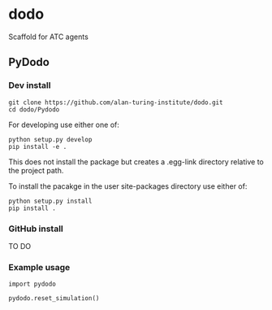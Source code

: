 # dodo

Scaffold for ATC agents

## PyDodo

### Dev install

```{bash}
git clone https://github.com/alan-turing-institute/dodo.git
cd dodo/Pydodo
```
For developing use either one of:

```{bash}
python setup.py develop
pip install -e .
```

This does not install the package but creates a .egg-link directory relative to the project path.

To install the pacakge in the user site-packages directory use either of:

```{bash}
python setup.py install
pip install .
```

### GitHub install

TO DO

### Example usage

```{python}
import pydodo

pydodo.reset_simulation()
```
